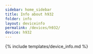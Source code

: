 ```yaml
---
sidebar: home_sidebar
title: Info about h932
folder: info
layout: deviceinfo
permalink: /devices/h932/
device: h932
---
```

{% include templates/device_info.md %}
